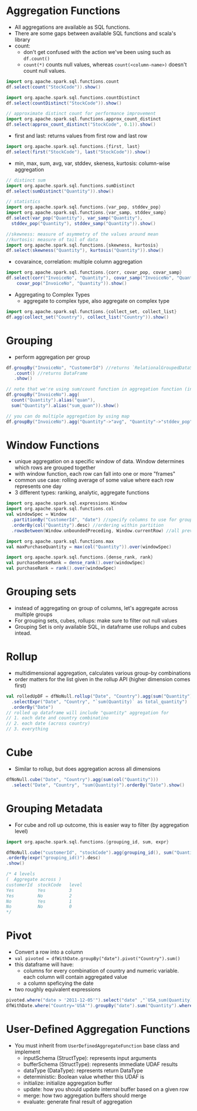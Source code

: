 # Aggregation Functions
* All aggregations are available as SQL functions.
* There are some gaps between available SQL functions and scala's library
* count:
    * don't get confused with the action we've been using such as `df.count()`
    * `count(*)` counts null values, whereas `count(<column-name>)` doesn't count null values.

```scala
import org.apache.spark.sql.functions.count
df.select(count("StockCode")).show() 

import org.apache.spark.sql.functions.countDistinct
df.select(countDistinct("StockCode")).show()

// approximate distinct count for performance improvement
import org.apache.spark.sql.functions.approx_count_distinct
df.select(approx_count_distinct("StockCode", 0.1)).show() 
```

* first and last: returns values from first row and last row

```scala
import org.apache.spark.sql.functions.{first, last}
df.select(first("StockCode"), last("StockCode")).show()
```

* min, max, sum, avg, var, stddev, skeness, kurtosis: column-wise aggregation

```scala
// distinct sum
import org.apache.spark.sql.functions.sumDistinct
df.select(sumDistinct("Quantity")).show()

// statistics
import org.apache.spark.sql.functions.{var_pop, stddev_pop}
import org.apache.spark.sql.functions.{var_samp, stddev_samp}
df.select(var_pop("Quantity"), var_samp("Quantity"),
  stddev_pop("Quantity"), stddev_samp("Quantity")).show()

//skewness: measure of asymmetry of the values around mean
//kurtosis: measure of tail of data
import org.apache.spark.sql.functions.{skewness, kurtosis}
df.select(skewness("Quantity"), kurtosis("Quantity")).show()
```

* covaraince, correlation: multiple column aggregation

```scala
import org.apache.spark.sql.functions.{corr, covar_pop, covar_samp}
df.select(corr("InvoiceNo", "Quantity"), covar_samp("InvoiceNo", "Quantity"),
    covar_pop("InvoiceNo", "Quantity")).show()
```

* Aggregating to Complex Types
    * aggregate to complex type, also aggregate on complex type

```scala
import org.apache.spark.sql.functions.{collect_set, collect_list}
df.agg(collect_set("Country"), collect_list("Country")).show()
```

# Grouping
* perform aggregation per group

```scala
df.groupBy("InvoiceNo", "CustomerId") //returns `RelationalGroupedDataSet`
   .count() //returns DataFrame
   .show()

// note that we're using sum/count function in aggregation function (instead of action)
df.groupBy("InvoiceNo").agg(
  count("Quantity").alias("quan"),
  sum("Quantity").alias("sum_quan")).show()

// you can do multiple aggregation by using map
df.groupBy("InvoiceNo").agg("Quantity"->"avg", "Quantity"->"stddev_pop").show()
```

# Window Functions
* unique aggregation on a specific window of data. Window determines which rows are grouped together
* with window function, each row can fall into one or more "frames"
* common use case: rolling average of some value where each row represents one day 
* 3 different types: ranking, analytic, aggregate functions

```scala
import org.apache.spark.sql.expressions.Window
import org.apache.spark.sql.functions.col
val windowSpec = Window
  .partitionBy("CustomerId", "date") //specify columns to use for grouping
  .orderBy(col("Quantity").desc) //ordering within partition
  .rowsBetween(Window.unboundedPreceding, Window.currentRow) //all previous rows up to current row

import org.apache.spark.sql.functions.max
val maxPurchaseQuantity = max(col("Quantity")).over(windowSpec)

import org.apache.spark.sql.functions.{dense_rank, rank}
val purchaseDenseRank = dense_rank().over(windowSpec)
val purchaseRank = rank().over(windowSpec)
```

# Grouping sets
* instead of aggregating on group of columns, let's aggregate across multiple groups
* For grouping sets, cubes, rollups: make sure to filter out null values
* Grouping Set is only available SQL, in dataframe use rollups and cubes intead.

# Rollup
* multidimensional aggregation, calculates various group-by combinations
* order matters for the list given in the rollup API (higher dimension comes first)

```scala
val rolledUpDF = dfNoNull.rollup("Date", "Country").agg(sum("Quantity"))
  .selectExpr("Date", "Country", "`sum(Quantity)` as total_quantity")
  .orderBy("Date")
// rolled up dataframe will include "quantity" aggregation for
// 1. each date and country combinatino
// 2. each date (across country)
// 3. everything
```

# Cube
* Similar to rollup, but does aggregation across all dimensions

```scala
dfNoNull.cube("Date", "Country").agg(sum(col("Quantity")))
  .select("Date", "Country", "sum(Quantity)").orderBy("Date").show()
```

# Grouping Metadata
* For cube and roll up outcome, this is easier way to filter (by aggregation level)

```scala
import org.apache.spark.sql.functions.{grouping_id, sum, expr}

dfNoNull.cube("customerId", "stockCode").agg(grouping_id(), sum("Quantity"))
.orderBy(expr("grouping_id()").desc)
.show()

/* 4 levels
(  Aggregate across )
customerId  stockCode   level
Yes         Yes         3
Yes         No          2
No          Yes         1
No          No          0
*/ 
```

# Pivot
* Convert a row into a column
* `val pivoted = dfWithDate.groupBy("date").pivot("Country").sum()`
* this dataframe will have:
    * columns for every combination of country and numeric variable. each column will contain aggregated value
    * a column speficying the date
* two roughly equivalent expressions

```scala
pivoted.where("date > '2011-12-05'").select("date" ,"`USA_sum(Quantity)`").show()
dfWithDate.where("Country='USA'").groupBy("date").sum("Quantity").where("date>'2011-12-05'").show()
```

# User-Defined Aggregation Functions
* You must inherit from `UserDefinedAggregateFunction` base class and implement
    * inputSchema (StructType): represents input arguments
    * bufferSchema (StructType): represents immediate UDAF results
    * dataType (DataType): represents return DataType
    * deterministic: Boolean value whether this UDAF is 
    * initialize: initialize aggregation buffer
    * update: how you should update internal buffer based on a given row
    * merge: how two aggregation buffers should merge
    * evaluate: generate final result of aggregation